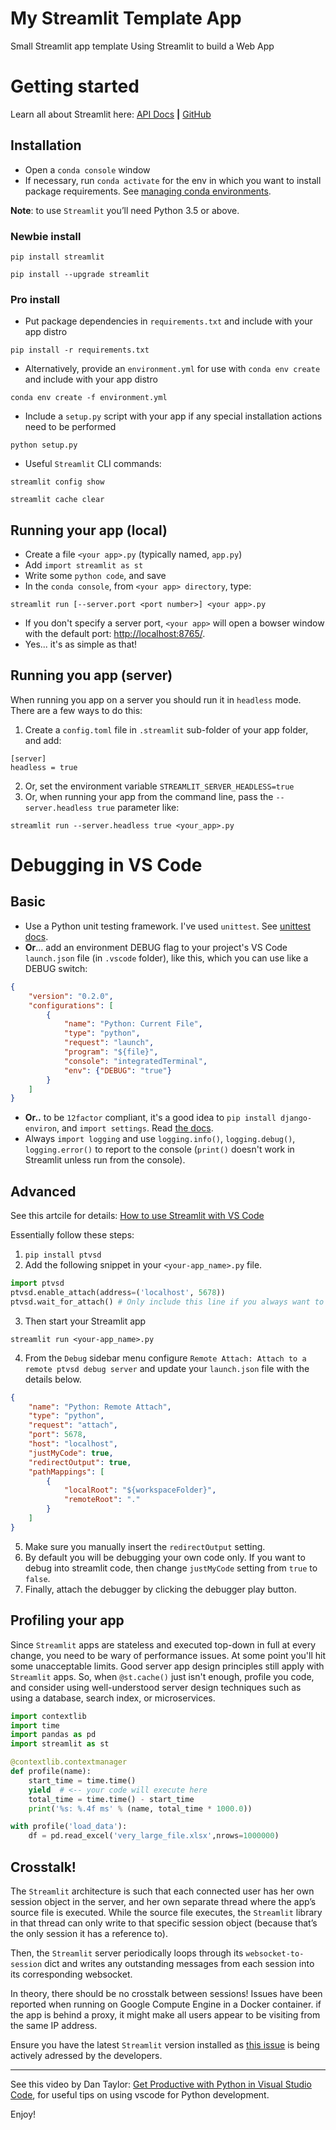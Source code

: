 # My Streamlit Template App

Small Streamlit app template Using Streamlit to build a Web App 

# Getting started

Learn all about Streamlit here: [API Docs](https://docs.streamlit.io/index.html) **|** [GitHub](https://github.com/streamlit/streamlit)

## Installation

* Open a `conda console` window
* If necessary, run `conda activate` for the env in which you want to install package requirements. See [managing conda environments](https://docs.conda.io/projects/conda/en/latest/user-guide/tasks/manage-environments.html).

**Note**: to use `Streamlit` you’ll need Python 3.5 or above.

### Newbie install

`pip install streamlit`

`pip install --upgrade streamlit`

### Pro install

* Put package dependencies in `requirements.txt` and include with your app distro

`pip install -r requirements.txt`

* Alternatively, provide an `environment.yml` for use with `conda env create` and include with your app distro

`conda env create -f environment.yml`

* Include a `setup.py` script with your app if any special installation actions need to be performed

`python setup.py`

* Useful `Streamlit` CLI commands:

`streamlit config show`

`streamlit cache clear`

## Running your app (local)

* Create a file `<your app>.py` (typically named, `app.py`)
* Add `import streamlit as st`
* Write some `python code`, and save
* In the `conda console`, from `<your app> directory`, type:

`streamlit run [--server.port <port number>] <your app>.py`

* If you don't specify a server port, `<your app>` will open a bowser window with the default port: [http://localhost:8765/](http://localhost:8765/).
* Yes... it's as simple as that!

## Running you app (server)

When running you app on a server you should run it in `headless` mode. There are a few ways to do this:

1. Create a `config.toml` file in `.streamlit` sub-folder of your app folder, and add:

```
[server]
headless = true
```

2. Or, set the environment variable `STREAMLIT_SERVER_HEADLESS=true`
3. Or, when running your app from the command line, pass the `--server.headless true` parameter like:

`streamlit run --server.headless true <your_app>.py `

# Debugging in VS Code

## Basic

* Use a Python unit testing framework. I've used `unittest`. See [unittest docs](https://docs.python.org/2/library/unittest.html).
* **Or**... add an environment DEBUG flag to your project's VS Code `launch.json` file (in `.vscode` folder), like this, which you can use like a DEBUG switch:

```json
{
    "version": "0.2.0",
    "configurations": [
        {
            "name": "Python: Current File",
            "type": "python",
            "request": "launch",
            "program": "${file}",
            "console": "integratedTerminal",
            "env": {"DEBUG": "true"}
        }
    ]
}
```

* **Or..** to be `12factor` compliant, it's a good idea to `pip install django-environ`, and `import settings`. Read [the docs](https://django-environ.readthedocs.io/en/latest/).
* Always `import logging` and use `logging.info()`, `logging.debug()`, `logging.error()` to report to the console (`print()` doesn't work in Streamlit unless run from the console).

## Advanced

See this artcile for details: [How to use Streamlit with VS Code](https://awesome-streamlit.readthedocs.io/en/latest/vscode.html)

Essentially follow these steps:

1. `pip install ptvsd`
2. Add the following snippet in your `<your-app_name>.py` file.

```python
import ptvsd
ptvsd.enable_attach(address=('localhost', 5678))
ptvsd.wait_for_attach() # Only include this line if you always want to manually attach the debugger
```

3. Then start your Streamlit app

`streamlit run <your-app_name>.py`

4. From the `Debug` sidebar menu configure `Remote Attach: Attach to a remote ptvsd debug server` and update your `launch.json` file with the details below.
```json
{
    "name": "Python: Remote Attach",
    "type": "python",
    "request": "attach",
    "port": 5678,
    "host": "localhost",
    "justMyCode": true,
    "redirectOutput": true,
    "pathMappings": [
        {
            "localRoot": "${workspaceFolder}",
            "remoteRoot": "."
        }
    ]
}
```

5. Make sure you manually insert the `redirectOutput` setting.
6. By default you will be debugging your own code only. If you want to debug into streamlit code, then change `justMyCode` setting from `true` to `false`.
7. Finally, attach the debugger by clicking the debugger play button.

## Profiling your app

Since `Streamlit` apps are stateless and executed top-down in full at every change, you need to be wary of performance issues. At some point you'll hit
some unacceptable limits. Good server app design principles still apply with `Streamlit` apps. So, when `@st.cache()` just isn't enough, profile you code,
and consider using well-understood server design techniques such as using a database, search index, or microservices.

```python
import contextlib
import time
import pandas as pd
import streamlit as st

@contextlib.contextmanager
def profile(name):
    start_time = time.time()
    yield  # <-- your code will execute here
    total_time = time.time() - start_time
    print('%s: %.4f ms' % (name, total_time * 1000.0))

with profile('load_data'):
    df = pd.read_excel('very_large_file.xlsx',nrows=1000000)
```

## Crosstalk!

The `Streamlit` architecture is such that each connected user has her own session object in the server, and her own separate thread where the app’s source 
file is executed. While the source file executes, the `Streamlit` library in that thread can only write to that specific session object
(because that’s the only session it has a reference to).

Then, the `Streamlit` server periodically loops through its `websocket-to-session` dict and writes any outstanding messages from each session 
into its corresponding websocket.

In theory, there should be no crosstalk between sessions! Issues have been reported when running on Google Compute Engine in a Docker container.
if the app is behind a proxy, it might make all users appear to be visiting from the same IP address.

Ensure you have the latest `Streamlit` version installed as [this issue](https://discuss.streamlit.io/t/crosstalk-between-streamlit-sessions-with-multiple-users/319/3)
is being actively adressed by the developers.

---
See this video by Dan Taylor: [Get Productive with Python in Visual Studio Code](https://www.youtube.com/watch?v=6YLMWU-5H9o), for useful tips on using vscode for Python development.

Enjoy!
